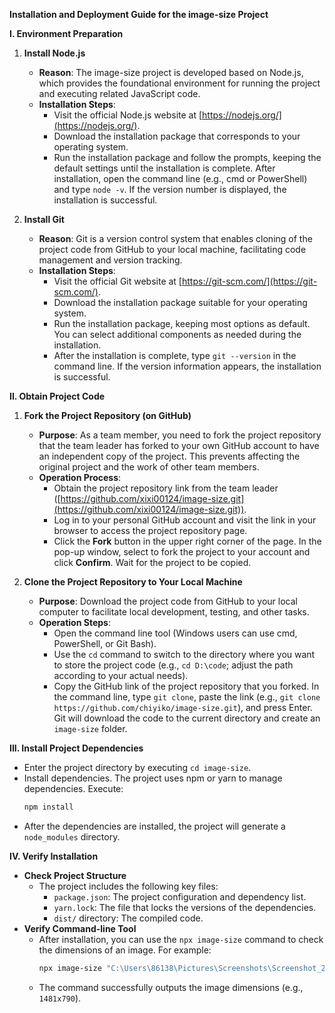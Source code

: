 <!--杨富惠-->
**Installation and Deployment Guide for the image-size Project**

**I. Environment Preparation**

1. **Install Node.js**
   - **Reason**: The image-size project is developed based on Node.js, which provides the foundational environment for running the project and executing related JavaScript code.
   - **Installation Steps**:
     - Visit the official Node.js website at [https://nodejs.org/](https://nodejs.org/).
     - Download the installation package that corresponds to your operating system.
     - Run the installation package and follow the prompts, keeping the default settings until the installation is complete. After installation, open the command line (e.g., cmd or PowerShell) and type `node -v`. If the version number is displayed, the installation is successful.

2. **Install Git**
   - **Reason**: Git is a version control system that enables cloning of the project code from GitHub to your local machine, facilitating code management and version tracking.
   - **Installation Steps**:
     - Visit the official Git website at [https://git-scm.com/](https://git-scm.com/).
     - Download the installation package suitable for your operating system.
     - Run the installation package, keeping most options as default. You can select additional components as needed during the installation.
     - After the installation is complete, type `git --version` in the command line. If the version information appears, the installation is successful.

**II. Obtain Project Code**

1. **Fork the Project Repository (on GitHub)**
   - **Purpose**: As a team member, you need to fork the project repository that the team leader has forked to your own GitHub account to have an independent copy of the project. This prevents affecting the original project and the work of other team members.
   - **Operation Process**:
     - Obtain the project repository link from the team leader ([https://github.com/xixi00124/image-size.git](https://github.com/xixi00124/image-size.git)).
     - Log in to your personal GitHub account and visit the link in your browser to access the project repository page.
     - Click the **Fork** button in the upper right corner of the page. In the pop-up window, select to fork the project to your account and click **Confirm**. Wait for the project to be copied.

2. **Clone the Project Repository to Your Local Machine**
   - **Purpose**: Download the project code from GitHub to your local computer to facilitate local development, testing, and other tasks.
   - **Operation Steps**:
     - Open the command line tool (Windows users can use cmd, PowerShell, or Git Bash).
     - Use the `cd` command to switch to the directory where you want to store the project code (e.g., `cd D:\code`; adjust the path according to your actual needs).
     - Copy the GitHub link of the project repository that you forked. In the command line, type `git clone`, paste the link (e.g., `git clone https://github.com/chiyiko/image-size.git`), and press Enter. Git will download the code to the current directory and create an `image-size` folder.

**III. Install Project Dependencies**
   - Enter the project directory by executing `cd image-size`.
   - Install dependencies. The project uses npm or yarn to manage dependencies. Execute:
     ```bash
     npm install
     ```
   - After the dependencies are installed, the project will generate a `node_modules` directory.

**IV. Verify Installation**
   - **Check Project Structure**
     - The project includes the following key files:
       - `package.json`: The project configuration and dependency list.
       - `yarn.lock`: The file that locks the versions of the dependencies.
       - `dist/` directory: The compiled code.
   - **Verify Command-line Tool**
     - After installation, you can use the `npx image-size` command to check the dimensions of an image. For example:
       ```bash
       npx image-size "C:\Users\86138\Pictures\Screenshots\Screenshot_20230309191951.png"
       ```
     - The command successfully outputs the image dimensions (e.g., `1481x790`).
     <!--杨富惠-->